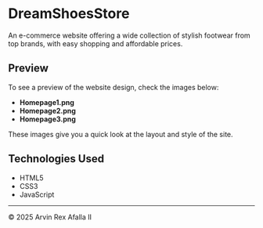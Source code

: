 # DreamShoesStore 
An e-commerce website offering a wide collection of stylish footwear from top brands, with easy shopping and affordable prices.
## Preview  
To see a preview of the website design, check the images below:  
- **Homepage1.png**  
- **Homepage2.png**  
- **Homepage3.png**  

These images give you a quick look at the layout and style of the site.  

## Technologies Used  
- HTML5  
- CSS3  
- JavaScript  

---
© 2025 Arvin Rex Afalla II
